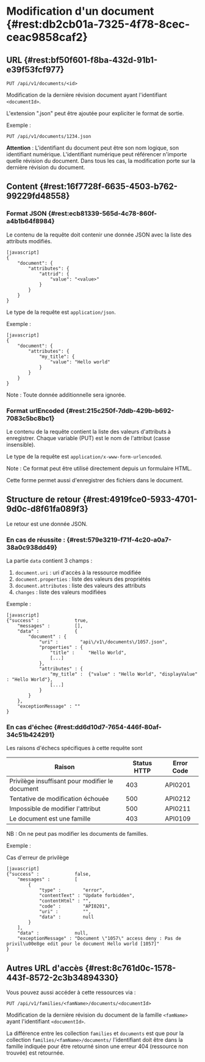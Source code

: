 # Modification d'un document  {#rest:db2cb01a-7325-4f78-8cec-ceac9858caf2}

## URL {#rest:bf50f601-f8ba-432d-91b1-e39f53fcf977}

    PUT /api/v1/documents/<id>

Modification de la dernière révision document ayant l'identifiant `<documentId>`. 

L'extension ".json" peut être ajoutée pour expliciter le format de sortie.

Exemple :

    PUT /api/v1/documents/1234.json


**Attention** : L'identifiant du document peut être son nom logique, son identifiant numérique.
L'identifiant numérique peut référencer n'importe quelle révision du document. 
Dans tous les cas, la modification porte sur la dernière révision du document.

## Content {#rest:16f7728f-6635-4503-b762-99229fd48558}

### Format JSON {#rest:ecb81339-565d-4c78-860f-a4b1b64f8984}

Le contenu de la requête doit contenir une donnée JSON avec la liste des attributs modifiés.

    [javascript]
    {
        "document": {
            "attributes": {
                "attrid": {
                    "value": "<value>"
                }
            }
        }
    }

Le type de la requête est `application/json`.

Exemple :

    [javascript]
    {
        "document": {
            "attributes": {
                "my_title": {
                    "value": "Hello world"
                }
            }
        }
    }


Note : Toute donnée additionnelle sera ignorée.

### Format urlEncoded {#rest:215c250f-7ddb-429b-b692-7083c5bc8bc1}

Le contenu de la requête contient la liste des valeurs d'attributs à enregistrer.
Chaque variable (PUT) est le nom de l'attribut (casse insensible).

Le type de la requête est `application/x-www-form-urlencoded`.

Note : Ce format peut être utilisé directement depuis un formulaire HTML.

Cette forme permet aussi d'enregistrer des fichiers dans le document.

## Structure de retour {#rest:4919fce0-5933-4701-9d0c-d8f61fa089f3}

Le retour est une donnée JSON.

### En cas de réussite : {#rest:579e3219-f71f-4c20-a0a7-38a0c938dd49}

La partie `data` contient 3 champs :

1.  `document.uri` : uri d'accès à la ressource modifiée
1.  `document.properties` : liste des valeurs des propriétés
1.  `document.attributes` : liste des valeurs des attributs
1.  `changes` : liste des valeurs modifiées

Exemple :

    [javascript]
    {"success" :             true,
        "messages" :         [],
        "data" :             {
            "document" : {
                "uri" :        "api\/v1\/documents\/1057.json",
                "properties" : {
                    "title" :     "Hello World",
                    [...]
                },
                "attributes" : {
                    "my_title" :  {"value" : "Hello World", "displayValue" : "Hello World"},
                    [...]
                }
            }
        },
        "exceptionMessage" : ""
    }

### En cas d'échec {#rest:dd6d10d7-7654-446f-80af-34c51b424291}

Les raisons d'échecs spécifiques à cette requête sont 

|                          Raison                         | Status HTTP | Error Code |
| ------------------------------------------------------- | ----------- | ---------- |
| Privilège insuffisant pour modifier le document         |         403 | API0201    |
| Tentative de modification échouée                       |         500 | API0212    |
| Impossible de modifier l'attribut                       |         500 | API0211    |
| Le document est une famille                             |         403 | API0109    |

NB : On ne peut pas modifier les documents de familles.

Exemple : 

Cas d'erreur de privilège

    [javascript]
    {"success" :             false,
        "messages" :         [
            {
                "type" :        "error",
                "contentText" : "Update forbidden",
                "contentHtml" : "",
                "code" :        "API0201",
                "uri" :         "",
                "data" :        null
            }
        ],
        "data" :             null,
        "exceptionMessage" : "Document \"1057\" access deny : Pas de privil\u00e8ge edit pour le document Hello world [1057]"
    }

## Autres URL d'accès {#rest:8c761d0c-1578-443f-8572-2c3b34894330}

Vous pouvez aussi accéder à cette ressources via :

    PUT /api/v1/families/<famName>/documents/<documentId>

Modification de la dernière révision du document de la famille `<famName>` ayant
l'identifiant `<documentId>`.

<span class="flag inline nota-bene"></span> La différence entre les collection
`families` et `documents` est que pour la collection
`families/<famName>/documents/` l'identifiant doit être dans la famille indiquée
pour être retourné sinon une erreur 404 (ressource non trouvée) est retournée.


